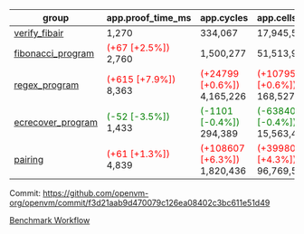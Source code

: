 | group | app.proof_time_ms | app.cycles | app.cells_used | leaf.proof_time_ms | leaf.cycles | leaf.cells_used |
| -- | -- | -- | -- | -- | -- | -- |
| [verify_fibair](https://github.com/openvm-org/openvm/blob/benchmark-results/benchmarks-pr/1522/verify_fibair-f3d21aab9d470079c126ea08402c3bc611e51d49.md) | 1,270 |  334,067 |  17,945,546 |- | - | - |
| [fibonacci_program](https://github.com/openvm-org/openvm/blob/benchmark-results/benchmarks-pr/1522/fibonacci-f3d21aab9d470079c126ea08402c3bc611e51d49.md) |<span style='color: red'>(+67 [+2.5%])</span> 2,760 |  1,500,277 |  51,513,917 |- | - | - |
| [regex_program](https://github.com/openvm-org/openvm/blob/benchmark-results/benchmarks-pr/1522/regex-f3d21aab9d470079c126ea08402c3bc611e51d49.md) |<span style='color: red'>(+615 [+7.9%])</span> 8,363 | <span style='color: red'>(+24799 [+0.6%])</span> 4,165,226 | <span style='color: red'>(+1079545 [+0.6%])</span> 168,527,416 |- | - | - |
| [ecrecover_program](https://github.com/openvm-org/openvm/blob/benchmark-results/benchmarks-pr/1522/ecrecover-f3d21aab9d470079c126ea08402c3bc611e51d49.md) |<span style='color: green'>(-52 [-3.5%])</span> 1,433 | <span style='color: green'>(-1101 [-0.4%])</span> 294,389 | <span style='color: green'>(-63840 [-0.4%])</span> 15,563,415 |- | - | - |
| [pairing](https://github.com/openvm-org/openvm/blob/benchmark-results/benchmarks-pr/1522/pairing-f3d21aab9d470079c126ea08402c3bc611e51d49.md) |<span style='color: red'>(+61 [+1.3%])</span> 4,839 | <span style='color: red'>(+108607 [+6.3%])</span> 1,820,436 | <span style='color: red'>(+3998075 [+4.3%])</span> 96,769,524 |- | - | - |


Commit: https://github.com/openvm-org/openvm/commit/f3d21aab9d470079c126ea08402c3bc611e51d49

[Benchmark Workflow](https://github.com/openvm-org/openvm/actions/runs/14077784569)
